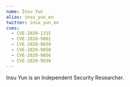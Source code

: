 ```yaml
---
name: Insu Yun
alias: insu_yun_en
twitter: insu_yun_en
cves:
  - CVE-2020-1315
  - CVE-2020-9801
  - CVE-2020-9839
  - CVE-2020-9850
  - CVE-2020-9856
  - CVE-2020-9939
---
```

Insu Yun is an Independent Security Researcher.